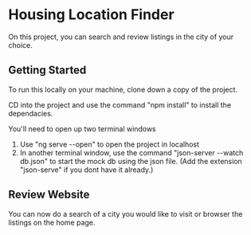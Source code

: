 # Housing Location Finder

On this project, you can search and review listings in the city of your choice.

## Getting Started

To run this locally on your machine, clone down a copy of the project.

CD into the project and use the command "npm install" to install the dependacies.

You'll need to open up two terminal windows

1. Use "ng serve --open" to open the project in localhost
2. In another terminal window, use the command "json-server --watch db.json" to start the mock db using the json file. (Add the extension "json-serve" if you dont have it already.)

## Review Website

You can now do a search of a city you would like to visit or browser the listings on the home page.
